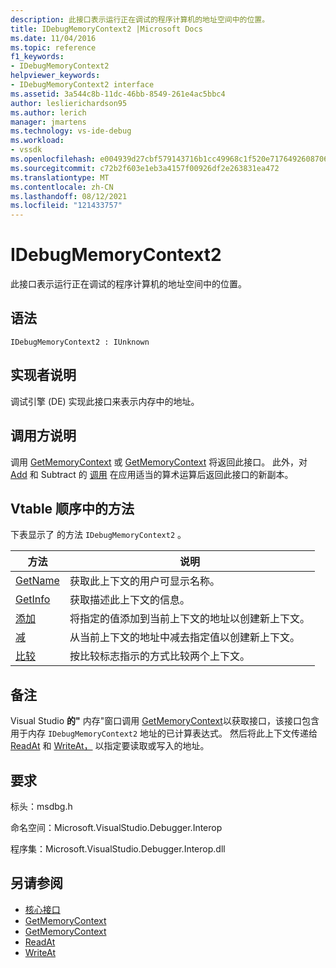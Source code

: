 ```yaml
---
description: 此接口表示运行正在调试的程序计算机的地址空间中的位置。
title: IDebugMemoryContext2 |Microsoft Docs
ms.date: 11/04/2016
ms.topic: reference
f1_keywords:
- IDebugMemoryContext2
helpviewer_keywords:
- IDebugMemoryContext2 interface
ms.assetid: 3a544c8b-11dc-46bb-8549-261e4ac5bbc4
author: leslierichardson95
ms.author: lerich
manager: jmartens
ms.technology: vs-ide-debug
ms.workload:
- vssdk
ms.openlocfilehash: e004939d27cbf579143716b1cc49968c1f520e7176492608706a5c0f283e6ded
ms.sourcegitcommit: c72b2f603e1eb3a4157f00926df2e263831ea472
ms.translationtype: MT
ms.contentlocale: zh-CN
ms.lasthandoff: 08/12/2021
ms.locfileid: "121433757"
---
```

# <a name="idebugmemorycontext2"></a>IDebugMemoryContext2
此接口表示运行正在调试的程序计算机的地址空间中的位置。

## <a name="syntax"></a>语法

```
IDebugMemoryContext2 : IUnknown
```

## <a name="notes-for-implementers"></a>实现者说明
 调试引擎 (DE) 实现此接口来表示内存中的地址。

## <a name="notes-for-callers"></a>调用方说明
 调用 [GetMemoryContext](../../../extensibility/debugger/reference/idebugproperty2-getmemorycontext.md) 或 [GetMemoryContext](../../../extensibility/debugger/reference/idebugreference2-getmemorycontext.md) 将返回此接口。 此外，对 [Add](../../../extensibility/debugger/reference/idebugmemorycontext2-add.md) 和 Subtract 的 [调用](../../../extensibility/debugger/reference/idebugmemorycontext2-subtract.md) 在应用适当的算术运算后返回此接口的新副本。

## <a name="methods-in-vtable-order"></a>Vtable 顺序中的方法
 下表显示了 的方法 `IDebugMemoryContext2` 。

|方法|说明|
|------------|-----------------|
|[GetName](../../../extensibility/debugger/reference/idebugmemorycontext2-getname.md)|获取此上下文的用户可显示名称。|
|[GetInfo](../../../extensibility/debugger/reference/idebugmemorycontext2-getinfo.md)|获取描述此上下文的信息。|
|[添加](../../../extensibility/debugger/reference/idebugmemorycontext2-add.md)|将指定的值添加到当前上下文的地址以创建新上下文。|
|[减](../../../extensibility/debugger/reference/idebugmemorycontext2-subtract.md)|从当前上下文的地址中减去指定值以创建新上下文。|
|[比较](../../../extensibility/debugger/reference/idebugmemorycontext2-compare.md)|按比较标志指示的方式比较两个上下文。|

## <a name="remarks"></a>备注
 Visual Studio **的"** 内存"窗口调用 [GetMemoryContext](../../../extensibility/debugger/reference/idebugproperty2-getmemorycontext.md)以获取接口，该接口包含用于内存 `IDebugMemoryContext2` 地址的已计算表达式。 然后将此上下文传递给 [ReadAt](../../../extensibility/debugger/reference/idebugmemorybytes2-readat.md) 和 [WriteAt，](../../../extensibility/debugger/reference/idebugmemorybytes2-writeat.md) 以指定要读取或写入的地址。

## <a name="requirements"></a>要求
 标头：msdbg.h

 命名空间：Microsoft.VisualStudio.Debugger.Interop

 程序集：Microsoft.VisualStudio.Debugger.Interop.dll

## <a name="see-also"></a>另请参阅
- [核心接口](../../../extensibility/debugger/reference/core-interfaces.md)
- [GetMemoryContext](../../../extensibility/debugger/reference/idebugproperty2-getmemorycontext.md)
- [GetMemoryContext](../../../extensibility/debugger/reference/idebugreference2-getmemorycontext.md)
- [ReadAt](../../../extensibility/debugger/reference/idebugmemorybytes2-readat.md)
- [WriteAt](../../../extensibility/debugger/reference/idebugmemorybytes2-writeat.md)
